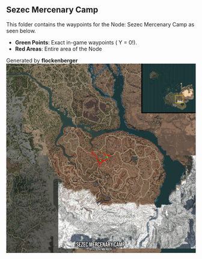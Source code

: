 ## Sezec Mercenary Camp
This folder contains the waypoints for the Node: Sezec Mercenary Camp as seen below.

- **Green Points**: Exact in-game waypoints ( Y = 0!).
- **Red Areas**: Entire area of the Node

Generated by **flockenberger**
![by_flockenberger](./Preview.webp)